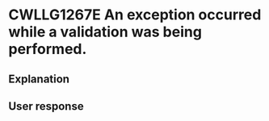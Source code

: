 # CWLLG1267E An exception occurred while a validation was being performed.

## Explanation

## User response